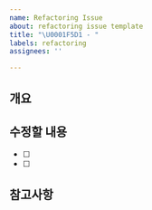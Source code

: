 ```yaml
---
name: Refactoring Issue
about: refactoring issue template
title: "\U0001F5D1 - "
labels: refactoring
assignees: ''

---
```


## 개요

> <!-- 작업 목적 및 개요 작성 -->

## 수정할 내용

- [ ] <!-- 수정할 내용 작성 -->
- [ ] <!-- 수정할 내용 작성 -->

## 참고사항

<!-- 참고사항 작성 -->
